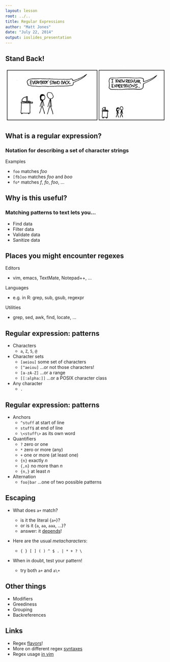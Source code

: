 ```yaml
---
layout: lesson
root: ../..
title: Regular Expressions
author: "Matt Jones"
date: "July 22, 2014"
output: ioslides_presentation
---
```


## Stand Back!

![](images/xkcd-regex.png "http://re2.googlecode.com/hg/doc/xkcd.png")

## What is a regular expression?

### Notation for describing a set of character strings

Examples

- `foo` matches _foo_
- `[fb]oo` matches _foo_ and _boo_
- `fo*` matches _f_, _fo_, _foo_, ...

## Why is this useful?

### Matching patterns to text lets you...

 * Find data
 * Filter data
 * Validate data
 * Sanitize data

## Places you might encounter regexes

Editors

- vim, emacs, TextMate, Notepad++, ...

Languages

- e.g. in R: grep, sub, gsub, regexpr

Utilities

- grep, sed, awk, find, locate, ...

## Regular expression: patterns

* Characters
    - `a`, `Z`, `5`, `@`
* Character sets
    - `[aeiou]` some set of characters
    - `[^aeiou]` ...or not those characters!
    - `[a-zA-Z]` ...or a range
    - `[[:alpha:]]` ...or a POSIX character class
* Any character
    - `.`

## Regular expression: patterns

* Anchors
    - `^stuff` at start of line
    - `stuff$` at end of line
    - `\<stuff\>` as its own word
* Quantifiers
    - `?` zero or one
    - `*` zero or more (any)
    - `+` one or more (at least one)
    - `{n}` exactly _n_
    - `{,n}` no more than _n_
    - `{n,}` at least _n_
* Alternation
    - `foo|bar` ...one of two possible patterns


## Escaping

* What does `a+` match?
    - is it the literal {`a+`}?
    - or is it {`a`, `aa`, `aaa`, ...}?
    - answer: it [depends](http://www.regular-expressions.info/refflavors.html)!

* Here are the usual _metacharacters_:
    - `{ } [ ] ( ) ^ $ . | * + ? \`

* When in doubt, test your pattern!
    - try both `a+` and `a\+`

## Other things

* Modifiers
* Greediness
* Grouping
* Backreferences


## Links

* Regex [flavors](http://www.regular-expressions.info/refflavors.html)!
* More on different regex [syntaxes](http://en.wikibooks.org/wiki/Regular_Expressions)
* Regex usage [in vim](http://vimregex.com/)


